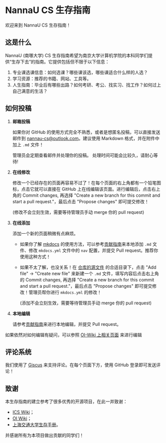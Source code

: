 # NannaU CS 生存指南

欢迎来到 NannaU CS 生存指南！

## 这是什么

NannaU (南哪大学) CS 生存指南希望为南京大学计算机学院的本科同学们提供“生存下去”的指南。它提供包括但不限于以下信息：

1. 专业课选课信息：如何选课？哪些课该选，哪些课适合什么样的人选？
2. 学习资源：推荐的书籍、网站、工具等。
3. 人生指南：毕业后有哪些出路？如何考研、考公、找实习、找工作？如何过上自己满意的生活？

## 如何投稿

1. **邮箱投稿**

    如果你对 GitHub 的使用方式完全不熟悉，或者是想匿名投稿，可以直接发送邮件到 [nannau-cs@outlook.com](mailto:nannau-cs@outlook.com)。建议使用 Markdown 格式，并在附件中加上 `.md` 文件！
    
    管理员会定期查看邮件并处理你的投稿。 处理时间可能会比较久，请耐心等待!

2. **在线修改**
    
    修改一个已经存在的页面再容易不过了！在每个页面的右上角都有一个铅笔图标，点击它就可以直接在 GitHub 上在线编辑该页面。进行编辑后，点击右上角的 Commit changes, 再选择 "Create a new branch for this commit and start a pull request."，最后点击 "Propose changes" 即可提交修改！

    (修改不会立刻生效，需要等待管理员手动 merge 你的 pull request) 

3. **在线添加**

    添加一个新的页面稍微有点麻烦。
    
    * 如果你了解 [mkdocs](https://www.mkdocs.org/) 的使用方法，可以参考[贡献指南](./intro/contributing.md)来本地添加 `.md` 文件、修改 `mkdocs.yml` 文件中的 `nav` 配置，并提交 Pull request。推荐你使用这种方式！

    * 如果不太了解，也没关系！在 [仓库的源文件](https://github.com/NannaU-CS/NannaU-CS.github.io/tree/main/docs) 的合适目录下，点击 "Add file" → "Create new file" 来新建一个 `.md` 文件，填写内容后点击右上角的 Commit changes, 再选择 "Create a new branch for this commit and start a pull request."，最后点击 "Propose changes" 即可提交修改！管理员帮你进行 `mkdocs.yml` 的修改！
    
        (添加不会立刻生效，需要等待管理员手动 merge 你的 pull request)

4. **本地编辑**

    请参考[贡献指南](./intro/contributing.md)来进行本地编辑，并提交 Pull request。


如果依然对如何编辑有疑问，可以参照 [OI-Wiki 上相关页面](https://oi-wiki.org/intro/htc) 来进行编辑

## 评论系统

我们使用了 [Giscus](https://giscus.app/zh-CN) 来支持评论。在每个页面下方，使用 GitHub 登录即可发送评论！

## 致谢

本生存指南的建立参考了很多优秀的开源项目，在此一并致谢：

- [ICS Wiki](https://njuics-wiki.github.io/ics-wiki/)；
- [OI Wiki](https://oi-wiki.org/)；
- [上海交通大学生存手册](https://survivesjtu.gitbook.io/survivesjtumanual)。

并感谢所有为本项目做出贡献的同学们！
